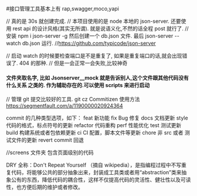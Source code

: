#接口管理工具基本上有 rap,swagger,moco,yapi

// 真的是 30s 就创建完成.
// 本项目使用的是 node 本地的 json-server. 还要使用 rest api 的设计风格(其实无所谓). 就是说语义化,不然的话全程 post 就行了.
// 安装 npm i json-server -g 然后创建一个 db.json 文件. 最后 json-server --watch db.json 运行. //https://github.com/typicode/json-server

// 启动 watch 的时候要检查端口是不是重复了, 如果是重复端口的话,就会出现错误了. 404 的那种. // 但是一会正常一会失败,比较神奇

#### 文件夹取名字, 比如 **Json**server\_\_mock 就是告诉别人,这个文件跟其他代码没有什么关系 之类的. 作为辅助存在的.可以使用 scripts 来进行启动

// 管理 git 提交比较好的工具. git cz Commitizen 使用方法 https://segmentfault.com/a/1190000020924364

commit 的几种类型选项，如下：
feat 新功能
fix Bug 修复
docs 文档更新
style 代码的格式，标点符号的更新
refactor 代码重构
perf 性能优化
test 测试更新
build 构建系统或者包依赖更新
ci CI 配置，脚本文件等更新
chore 非 src 或者 测试文件的更新
revert commit 回退

//screens 文件夹 包含页面级别的代码

DRY 全称：Don't Repeat Yourself （摘自 wikipedia），是指编程过程中不写重复代码，将能够公共的部分抽象出来，封装成工具类或者用“abstraction”类来抽象公有的东西，降低代码的耦合性，这样不仅提高代码的灵活性、健壮性以及可读性，也方便后期的维护或者修改。
